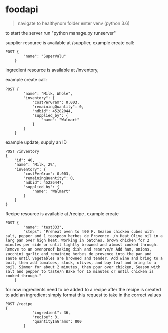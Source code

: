 # foodapi

>navigate to healthynom folder
>enter venv (python 3.6)


to start the server run "python manage.py runserver"

supplier resource is available at /supplier,
example create call:
```
POST {
        "name": "SuperValu"
    }
```


ingredient resource is available at /inventory,

example create call:
```
POST {
        "name": "Milk, Whole",
        "inventory": {
            "costPerGram": 0.003,
            "remainingQuantity": 0,
            "ndbid": 45282044,
            "supplied_by": {
                "name": "Walmart"
            }
        }
    }
```
example update, supply an ID
```
POST /inventory
{
    "id": 40,
    "name": "Milk, 2%",
    "inventory": {
        "costPerGram": 0.003,
        "remainingQuantity": 0,
        "ndbid": 45226447,
        "supplied_by": {
            "name": "Walmart"
        }
    }
}
```


Recipe resource is available at /recipe,
example create 
```
POST {
        "name": "test333",
        "steps": "Preheat oven to 400 F. Season chicken cubes with salt, pepper and 1 teaspoon herbes de Provence. /n Heat Olive oil in a larg pan over high heat. Working in batches, brown chicken for 2 minutes per side or until lightly browned and almost cooked through. Remove to an ovenproof baking dish and reserve/n Add ham, onions, zucchini garlic and remaining herbes de provence into the pan and saute until vegetables are browned and tender. Add wine and bring to a boil, then add tomatoes, stock, olives, and bay leaf and bring to a boil. Simmer for about 2 minutes, then pour over chicken, Season with salt and pepper to taste/n Bake for 15 minutes or until chicken is cooked through."
    }
```
for now ingredients need to be added to a recipe after the recipe is created
to add an ingredient simply format this request to take in the correct values
    
    POST /recipe
    {
                "ingredient": 36,
                "recipe": 3,
                "quantityInGrams": 800
            }
